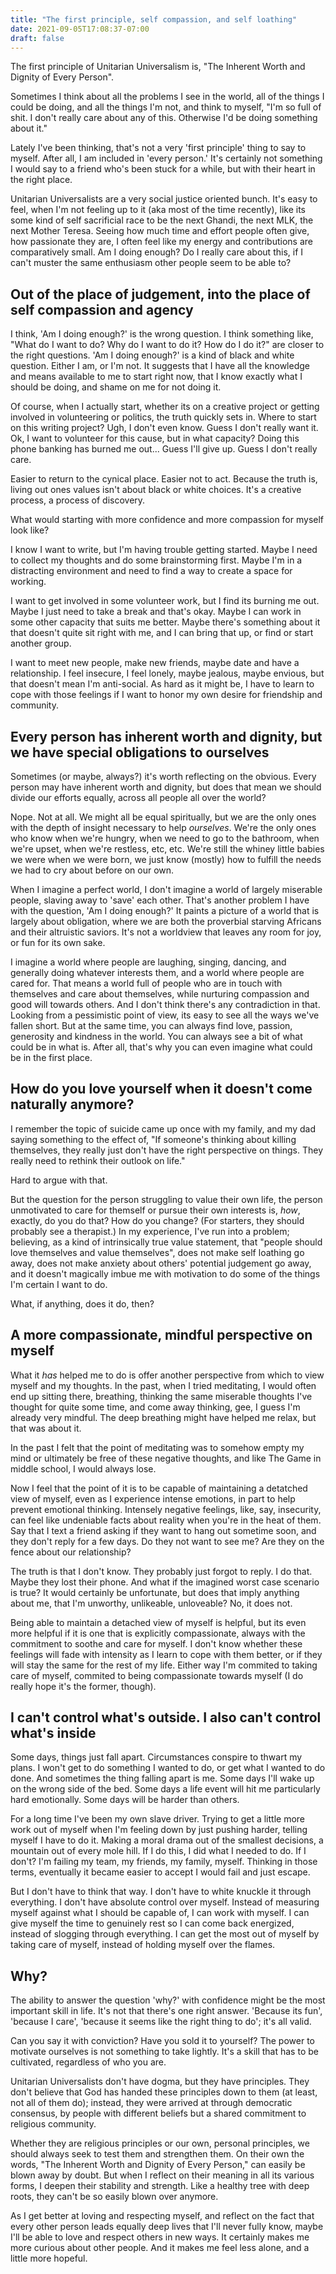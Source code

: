 ```yaml
---
title: "The first principle, self compassion, and self loathing"
date: 2021-09-05T17:08:37-07:00
draft: false
---
```


The first principle of Unitarian Universalism is, "The Inherent Worth and Dignity of Every Person".

Sometimes I think about all the problems I see in the world, all of the things I could be doing, and all the things I'm not, and think to myself, "I'm so full of shit. I don't really care about any of this. Otherwise I'd be doing something about it." 

Lately I've been thinking, that's not a very 'first principle' thing to say to myself. After all, I am included in 'every person.' It's certainly not something I would say to a friend who's been stuck for a while, but with their heart in the right place.

Unitarian Universalists are a very social justice oriented bunch. It's easy to feel, when I'm not feeling up to it (aka most of the time recently), like its some kind of self sacrificial race to be the next Ghandi, the next MLK, the next Mother Teresa. Seeing how much time and effort people often give, how passionate they are, I often feel like my energy and contributions are comparatively small. Am I doing enough? Do I really care about this, if I can't muster the same enthusiasm other people seem to be able to?

## Out of the place of judgement, into the place of self compassion and agency

I think, 'Am I doing enough?' is the wrong question. I think something like, "What do I want to do? Why do I want to do it? How do I do it?" are closer to the right questions. 'Am I doing enough?' is a kind of black and white question. Either I am, or I'm not. It suggests that I  have all the knowledge and means available to me to start right now, that I know exactly what I should be doing, and shame on me for not doing it.

Of course, when I actually start, whether its on a creative project or getting involved in volunteering or politics, the truth quickly sets in. Where to start on this writing project? Ugh, I don't even know. Guess I don't really want it. Ok, I want to volunteer for this cause, but in what capacity? Doing this phone banking has burned me out... Guess I'll give up. Guess I don't really care.

Easier to return to the cynical place. Easier not to act. Because the truth is, living out ones values isn't about black or white choices. It's a creative process, a process of discovery.

What would starting with more confidence and more compassion for myself look like?

I know I want to write, but I'm having trouble getting started. Maybe I need to collect my thoughts and do some brainstorming first. Maybe I'm in a distracting environment and need to find a way to create a space for working.

I want to get involved in some volunteer work, but I find its burning me out. Maybe I just need to take a break and that's okay. Maybe I can work in some other capacity that suits me better. Maybe there's something about it that doesn't quite sit right with me, and I can bring that up, or find or start another group.

I want to meet new people, make new friends, maybe date and have a relationship. I feel insecure, I feel lonely, maybe jealous, maybe envious, but that doesn't mean I'm anti-social. As hard as it might be, I have to learn to cope with those feelings if I want to honor my own desire for friendship and community.

## Every person has inherent worth and dignity, but we have special obligations to ourselves

Sometimes (or maybe, always?) it's worth reflecting on the obvious. Every person may have inherent worth and dignity, but does that mean we should divide our efforts equally, across all people all over the world?

Nope. Not at all. We might all be equal spiritually, but we are the only ones with the depth of insight necessary to help *ourselves*. We're the only ones who know when we're hungry, when we need to go to the bathroom, when we're upset, when we're restless, etc, etc. We're still the whiney little babies we were when we were born, we just know (mostly) how to fulfill the needs we had to cry about before on our own.

When I imagine a perfect world, I don't imagine a world of largely miserable people, slaving away to 'save' each other. That's another problem I have with the question, 'Am I doing enough?' It paints a picture of a world that is largely about obligation, where we are both the proverbial starving Africans and their altruistic saviors. It's not a worldview that leaves any room for joy, or fun for its own sake.

I imagine a world where people are laughing, singing, dancing, and generally doing whatever interests them, and a world where people are cared for. That means a world full of people who are in touch with themselves and care about themselves, while nurturing compassion and good will towards others. And I don't think there's any contradiction in that. Looking from a pessimistic point of view, its easy to see all the ways we've fallen short. But at the same time, you can always find love, passion, generosity and kindness in the world. You can always see a bit of what could be in what is. After all, that's why you can even imagine what could be in the first place.

## How do you love yourself when it doesn't come naturally anymore?

I remember the topic of suicide came up once with my family, and my dad saying something to the effect of, "If someone's thinking about killing themselves, they really just don't have the right perspective on things. They really need to rethink their outlook on life."

Hard to argue with that.

But the question for the person struggling to value their own life, the person unmotivated to care for themself or pursue their own interests is, *how*, exactly, do you do that? How do you change? (For starters, they should probably see a therapist.) In my experience, I've run into a problem; believing, as a kind of intrinsically true value statement, that "people should love themselves and value themselves", does not make self loathing go away, does not make anxiety about others' potential judgement go away, and it doesn't magically imbue me with motivation to do some of the things I'm certain I want to do.

What, if anything, does it do, then?

## A more compassionate, mindful perspective on myself

What it *has* helped me to do is offer another perspective from which to view myself and my thoughts. In the past, when I tried meditating, I would often end up sitting there, breathing, thinking the same miserable thoughts I've thought for quite some time, and come away thinking, gee, I guess I'm already very mindful. The deep breathing might have helped me relax, but that was about it.

In the past I felt that the point of meditating was to somehow empty my mind or ultimately be free of these negative thoughts, and like The Game in middle school, I would always lose.

Now I feel that the point of it is to be capable of maintaining a detatched view of myself, even as I experience intense emotions, in part to help prevent emotional thinking. Intensely negative feelings, like, say, insecurity, can feel like undeniable facts about reality when you're in the heat of them. Say that I text a friend asking if they want to hang out sometime soon, and they don't reply for a few days. Do they not want to see me? Are they on the fence about our relationship?

The truth is that I don't know. They probably just forgot to reply. I do that. Maybe they lost their phone. And what if the imagined worst case scenario is true? It would certainly be unfortunate, but does that imply anything about me, that I'm unworthy, unlikeable, unloveable? No, it does not.

Being able to maintain a detached view of myself is helpful, but its even more helpful if it is one that is explicitly compassionate, always with the commitment to soothe and care for myself. I don't know whether these feelings will fade with intensity as I learn to cope with them better, or if they will stay the same for the rest of my life. Either way I'm commited to taking care of myself, commited to being compassionate towards myself (I do really hope it's the former, though).

## I can't control what's outside. I also can't control what's inside

Some days, things just fall apart. Circumstances conspire to thwart my plans. I won't get to do something I wanted to do, or get what I wanted to do done. And sometimes the thing falling apart is me. Some days I'll wake up on the wrong side of the bed. Some days a life event will hit me particularly hard emotionally. Some days will be harder than others. 

For a long time I've been my own slave driver. Trying to get a little more work out of myself when I'm feeling down by just pushing harder, telling myself I have to do it. Making a moral drama out of the smallest decisions, a mountain out of every mole hill. If I do this, I did what I needed to do. If I don't? I'm failing my team, my friends, my family, myself. Thinking in those terms, eventually it became easier to accept I would fail and just escape.

But I don't have to think that way. I don't have to white knuckle it through everything. I don't have absolute control over myself. Instead of measuring myself against what I should be capable of, I can work with myself. I can give myself the time to genuinely rest so I can come back energized, instead of slogging through everything. I can get the most out of myself by taking care of myself, instead of holding myself over the flames.

## Why?

The ability to answer the question 'why?' with confidence might be the most important skill in life. It's not that there's one right answer. 'Because its fun', 'because I care', 'because it seems like the right thing to do'; it's all valid.

Can you say it with conviction? Have you sold it to yourself? The power to motivate ourselves is not something to take lightly. It's a skill that has to be cultivated, regardless of who you are.

Unitarian Universalists don't have dogma, but they have principles. They don't believe that God has handed these principles down to them (at least, not all of them do); instead, they were arrived at through democratic consensus, by people with different beliefs but a shared commitment to religious community.

Whether they are religious principles or our own, personal principles, we should always seek to test them and strengthen them. On their own the words, "The Inherent Worth and Dignity of Every Person," can easily be blown away by doubt. But when I reflect on their meaning in all its various forms, I deepen their stability and strength. Like a healthy tree with deep roots, they can't be so easily blown over anymore.

As I get better at loving and respecting myself, and reflect on the fact that every other person leads equally deep lives that I'll never fully know, maybe I'll be able to love and respect others in new ways. It certainly makes me more curious about other people. And it makes me feel less alone, and a little more hopeful.




